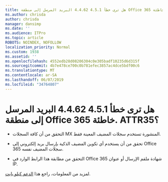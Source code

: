 ```yaml
---
title: هل ترى خطأ 4.5.1 4.4.62 البريد المرسل إلى منطقة Office 365 خاطئة. ATTR35؟
ms.author: chrisda
author: chrisda
manager: dansimp
ms.date: ''
ms.audience: ITPro
ms.topic: article
ROBOTS: NOINDEX, NOFOLLOW
localization_priority: Normal
ms.custom: 1938
ms.assetid: ''
ms.openlocfilehash: 4552edb28d08206304c0e305badf10235d6d315f
ms.sourcegitcommit: 4b7e478ce700c0b781efec3857ac4dce5bdf00c6
ms.translationtype: MT
ms.contentlocale: ar-SA
ms.lasthandoff: 06/07/2019
ms.locfileid: "34764807"
---
```

# <a name="are-you-seeing-error-451-4462-mail-sent-to-the-wrong-office-365-region-attr35"></a>هل ترى خطأ 4.5.1 4.4.62 البريد المرسل إلى منطقة Office 365 خاطئة. ATTR35؟

- التحقق من أن كافة السجلات MX المنشورة تستخدم سجلات المضيف المعينة فقط.

- تحقق من أن يستخدم أي تكوين المضيف الذكية بإرسال بريد إلكتروني إلى Office 365 سجلات المضيف نفسه.

- التحقق من مطابقة هذا الرابط الوارد في Office 365 شهادة ملقم الإرسال أو عنوان IP.

لمزيد من المعلومات، راجع هذا [الدعم كيلو بايت](https://support.microsoft.com/help/4057301/attr35-response-code-when-mail-is-sent-to-eop-exo).
